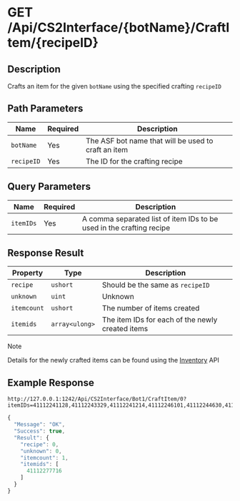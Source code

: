# GET /Api/CS2Interface/{botName}/CraftItem/{recipeID}

## Description

Crafts an item for the given `botName` using the specified crafting `recipeID`

## Path Parameters

Name | Required | Description
--- | --- | ---
`botName` | Yes | The ASF bot name that will be used to craft an item
`recipeID` | Yes | The ID for the crafting recipe

## Query Parameters

Name | Required | Description
--- | --- | ---
`itemIDs` | Yes | A comma separated list of item IDs to be used in the crafting recipe

## Response Result

Property | Type | Description
--- | --- | ---
`recipe` | `ushort` | Should be the same as `recipeID`
`unknown` | `uint` | Unknown
`itemcount` | `ushort` | The number of items created
`itemids` | `array<ulong>` | The item IDs for each of the newly created items

> [!NOTE]
> Details for the newly crafted items can be found using the [Inventory](/CS2Interface/IPC/Documentation/Items/Inventory.md) API

## Example Response

```
http://127.0.0.1:1242/Api/CS2Interface/Bot1/CraftItem/0?itemIDs=41112241128,41112243329,41112241214,41112246101,41112244630,41112248299,41112243430,41112247282,41112248426,41112244626
```

```javascript
{
  "Message": "OK",
  "Success": true,
  "Result": {
    "recipe": 0,
    "unknown": 0,
    "itemcount": 1,
    "itemids": [
      41112277716
    ]
  }
}
```
